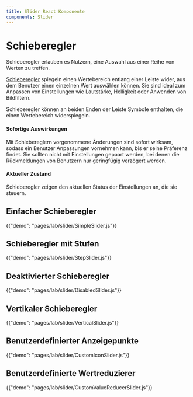 ```yaml
---
title: Slider React Komponente
components: Slider
---
```


# Schieberegler

<p class="description">Schieberegler erlauben es Nutzern, eine Auswahl aus einer Reihe von Werten zu treffen.</p>

[Schieberegler](https://material.io/design/components/sliders.html) spiegeln einen Wertebereich entlang einer Leiste wider, aus dem Benutzer einen einzelnen Wert auswählen können. Sie sind ideal zum Anpassen von Einstellungen wie Lautstärke, Helligkeit oder Anwenden von Bildfiltern.

Schieberegler können an beiden Enden der Leiste Symbole enthalten, die einen Wertebereich widerspiegeln.

#### Sofortige Auswirkungen

Mit Schiebereglern vorgenommene Änderungen sind sofort wirksam, sodass ein Benutzer Anpassungen vornehmen kann, bis er seine Präferenz findet. Sie sollten nicht mit Einstellungen gepaart werden, bei denen die Rückmeldungen von Benutzern nur geringfügig verzögert werden.

#### Aktueller Zustand

Schieberegler zeigen den aktuellen Status der Einstellungen an, die sie steuern.

## Einfacher Schieberegler

{{"demo": "pages/lab/slider/SimpleSlider.js"}}

## Schieberegler mit Stufen

{{"demo": "pages/lab/slider/StepSlider.js"}}

## Deaktivierter Schieberegler

{{"demo": "pages/lab/slider/DisabledSlider.js"}}

## Vertikaler Schieberegler

{{"demo": "pages/lab/slider/VerticalSlider.js"}}

## Benutzerdefinierter Anzeigepunkte

{{"demo": "pages/lab/slider/CustomIconSlider.js"}}

## Benutzerdefinierte Wertreduzierer

{{"demo": "pages/lab/slider/CustomValueReducerSlider.js"}}

